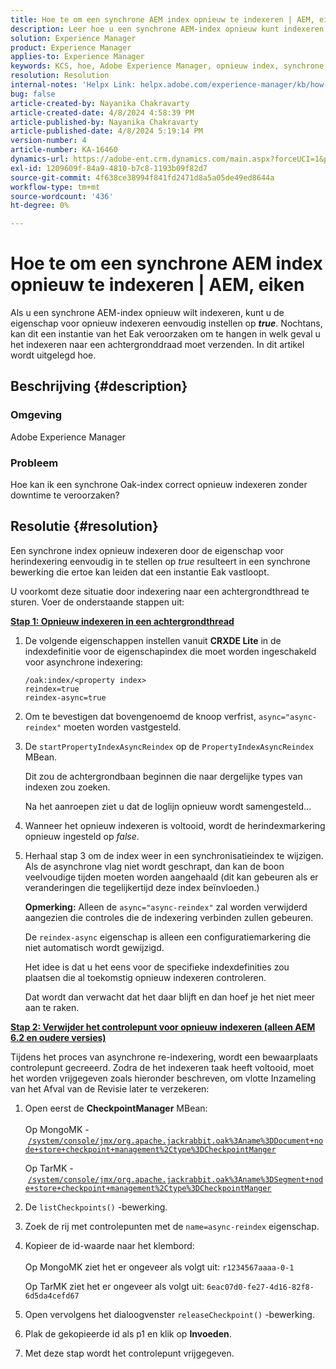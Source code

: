 ```yaml
---
title: Hoe te om een synchrone AEM index opnieuw te indexeren | AEM, eiken
description: Leer hoe u een synchrone AEM-index opnieuw kunt indexeren door de indexering naar een achtergrondthread te verzenden.
solution: Experience Manager
product: Experience Manager
applies-to: Experience Manager
keywords: KCS, hoe, Adobe Experience Manager, opnieuw index, synchrone AEM index, eiken
resolution: Resolution
internal-notes: 'Helpx Link: helpx.adobe.com/experience-manager/kb/how-to-reindex-a-synchronous-AEM-index-AEM-Oak.html'
bug: false
article-created-by: Nayanika Chakravarty
article-created-date: 4/8/2024 4:58:39 PM
article-published-by: Nayanika Chakravarty
article-published-date: 4/8/2024 5:19:14 PM
version-number: 4
article-number: KA-16460
dynamics-url: https://adobe-ent.crm.dynamics.com/main.aspx?forceUCI=1&pagetype=entityrecord&etn=knowledgearticle&id=d4db733c-c9f5-ee11-a1fe-6045bd006295
exl-id: 1209609f-84a9-4810-b7c8-1193b09f82d7
source-git-commit: 4f638ce38994f841fd2471d8a5a05de49ed8644a
workflow-type: tm+mt
source-wordcount: '436'
ht-degree: 0%

---
```


# Hoe te om een synchrone AEM index opnieuw te indexeren | AEM, eiken


Als u een synchrone AEM-index opnieuw wilt indexeren, kunt u de eigenschap voor opnieuw indexeren eenvoudig instellen op <b>*true</b>*. Nochtans, kan dit een instantie van het Eak veroorzaken om te hangen in welk geval u het indexeren naar een achtergronddraad moet verzenden. In dit artikel wordt uitgelegd hoe.

## Beschrijving {#description}


### Omgeving

Adobe Experience Manager

### Probleem

Hoe kan ik een synchrone Oak-index correct opnieuw indexeren zonder downtime te veroorzaken?


## Resolutie {#resolution}


Een synchrone index opnieuw indexeren door de eigenschap voor herindexering eenvoudig in te stellen op *true* resulteert in een synchrone bewerking die ertoe kan leiden dat een instantie Eak vastloopt.

U voorkomt deze situatie door indexering naar een achtergrondthread te sturen. Voer de onderstaande stappen uit:

<b><u>Stap 1: Opnieuw indexeren in een achtergrondthread</u></b>

1. De volgende eigenschappen instellen vanuit <b>CRXDE Lite</b> in de indexdefinitie voor de eigenschapindex die moet worden ingeschakeld voor asynchrone indexering:<br>


   ```
   /oak:index/<property index>
   reindex=true
   reindex-async=true
   ```


2. Om te bevestigen dat bovengenoemd de knoop verfrist, `async="async-reindex"` moeten worden vastgesteld.
3. De `startPropertyIndexAsyncReindex` op de `PropertyIndexAsyncReindex` MBean.<br>


   Dit zou de achtergrondbaan beginnen die naar dergelijke types van indexen zou zoeken.



   Na het aanroepen ziet u dat de loglijn opnieuw wordt samengesteld...
4. Wanneer het opnieuw indexeren is voltooid, wordt de herindexmarkering opnieuw ingesteld op *false*.
5. Herhaal stap 3 om de index weer in een synchronisatieindex te wijzigen. Als de asynchrone vlag niet wordt geschrapt, dan kan de boon veelvoudige tijden moeten worden aangehaald (dit kan gebeuren als er veranderingen die tegelijkertijd deze index beïnvloeden.)



   <b>Opmerking:</b> Alleen de `async="async-reindex"` zal worden verwijderd aangezien die controles die de indexering verbinden zullen gebeuren.

   De `reindex-async` eigenschap is alleen een configuratiemarkering die niet automatisch wordt gewijzigd.

   Het idee is dat u het eens voor de specifieke indexdefinities zou plaatsen die al toekomstig opnieuw indexeren controleren.

   Dat wordt dan verwacht dat het daar blijft en dan hoef je het niet meer aan te raken.


<b><u>Stap 2: Verwijder het controlepunt voor opnieuw indexeren (alleen AEM 6.2 en oudere versies)</u></b>

Tijdens het proces van asynchrone re-indexering, wordt een bewaarplaats controlepunt gecreeerd.
Zodra de het indexeren taak heeft voltooid, moet het worden vrijgegeven zoals hieronder beschreven, om vlotte Inzameling van het Afval van de Revisie later te verzekeren:

1. Open eerst de <b>CheckpointManager</b> MBean:<br>\
   Op MongoMK - [`/system/console/jmx/org.apache.jackrabbit.oak%3Aname%3DDocument+node+store+checkpoint+management%2Ctype%3DCheckpointManger`](http://localhost:4502/system/console/jmx/org.apache.jackrabbit.oak%3Aname%3DDocument+node+store+checkpoint+management%2Ctype%3DCheckpointManger)

   Op TarMK - [`/system/console/jmx/org.apache.jackrabbit.oak%3Aname%3DSegment+node+store+checkpoint+management%2Ctype%3DCheckpointManger`](http://localhost:4502/system/console/jmx/org.apache.jackrabbit.oak%3Aname%3DSegment+node+store+checkpoint+management%2Ctype%3DCheckpointManger)
2. De `listCheckpoints()` -bewerking.
3. Zoek de rij met controlepunten met de `name=async-reindex` eigenschap.
4. Kopieer de id-waarde naar het klembord:<br>\
   Op MongoMK ziet het er ongeveer als volgt uit: `r1234567aaaa-0-1`

   Op TarMK ziet het er ongeveer als volgt uit: `6eac07d0-fe27-4d16-82f8-6d5da4cefd67`
5. Open vervolgens het dialoogvenster `releaseCheckpoint()` -bewerking.
6. Plak de gekopieerde id als p1 en klik op <b>Invoeden</b>.
7. Met deze stap wordt het controlepunt vrijgegeven.
